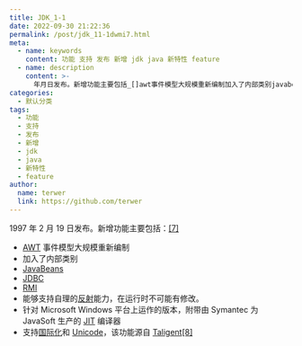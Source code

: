 ```yaml
---
title: JDK_1-1
date: 2022-09-30 21:22:36
permalink: /post/jdk_11-1dwmi7.html
meta:
  - name: keywords
    content: 功能 支持 发布 新增 jdk java 新特性 feature
  - name: description
    content: >-
      年月日发布。新增功能主要包括_[]awt事件模型大规模重新编制加入了内部类别javabeansjdbcrmi能够支持自理的反射能力在运行时不可能有修改。针对microsoftwindows平台上运作的版本附带由symantec为javasoft生产的jit编译器支持国际化和unicode该功能源自taligent[]‍
categories:
  - 默认分类
tags:
  - 功能
  - 支持
  - 发布
  - 新增
  - jdk
  - java
  - 新特性
  - feature
author:
  name: terwer
  link: https://github.com/terwer
---
```



1997 年 2 月 19 日发布。新增功能主要包括：[[7]](https://zh.wikipedia.org/wiki/Java%E7%89%88%E6%9C%AC%E6%AD%B7%E5%8F%B2#cite_note-pr11-7)

* [AWT](https://zh.wikipedia.org/wiki/AWT "AWT") 事件模型大规模重新编制
* 加入了内部类别
* [JavaBeans](https://zh.wikipedia.org/wiki/JavaBeans "JavaBeans")
* [JDBC](https://zh.wikipedia.org/wiki/Java%E6%95%B0%E6%8D%AE%E5%BA%93%E8%BF%9E%E6%8E%A5 "Java数据库连接")
* [RMI](https://zh.wikipedia.org/wiki/Java%E8%BF%9C%E7%A8%8B%E6%96%B9%E6%B3%95%E8%B0%83%E7%94%A8 "Java远程方法调用")
* 能够支持自理的[反射](https://zh.wikipedia.org/wiki/%E5%8F%8D%E5%B0%84%E5%BC%8F%E7%BC%96%E7%A8%8B "反射式编程")能力，在运行时不可能有修改。
* 针对 Microsoft Windows 平台上运作的版本，附带由 Symantec 为 JavaSoft 生产的 [JIT](https://zh.wikipedia.org/wiki/%E5%8D%B3%E6%99%82%E7%B7%A8%E8%AD%AF "即时编译") 编译器
* 支持[国际化](https://zh.wikipedia.org/wiki/%E5%9B%BD%E9%99%85%E5%8C%96%E4%B8%8E%E6%9C%AC%E5%9C%B0%E5%8C%96 "国际化与本地化")和 [Unicode](https://zh.wikipedia.org/wiki/Unicode "Unicode")，该功能源自 [Taligent[8]](https://zh.wikipedia.org/w/index.php?title=Taligent&action=edit&redlink=1 "Taligent（页面不存在）")

‍
